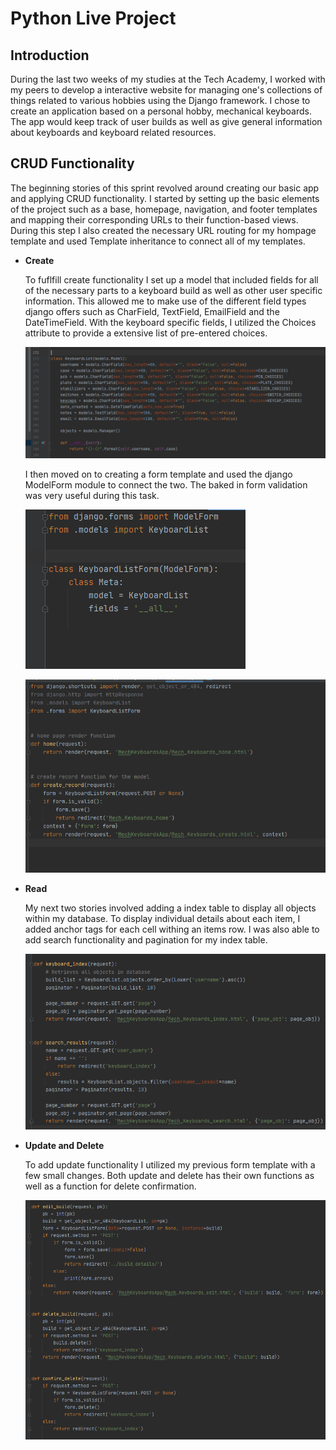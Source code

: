 # **Python Live Project**



## **Introduction**

During the last two weeks of my studies at the Tech Academy, I worked with my peers to develop a interactive website for managing one's collections of things related to various hobbies using the Django framework. I chose to create an application based on a personal hobby, mechanical keyboards. The app would keep track of user builds as well as give general information about keyboards and keyboard related resources. 


## **CRUD Functionality**

The beginning stories of this sprint revolved around creating our basic app and applying CRUD functionality. I started by setting up the basic elements of the project such as a base, homepage, navigation, and footer templates and mapping their corresponding URLs to their function-based views. During this step I also created the necessary URL routing for my hompage template and used Template inheritance to connect all of my templates.

* **Create**
    
    To fuflfill create functionality I set up a model that included fields for all of the necessary parts to a keyboard build as well as other user specific information. This allowed me to make use of the different field types django offers such as CharField, TextField, EmailField and the DateTimeField. With the keyboard specific fields, I utilized the Choices attribute to provide a extensive list of pre-entered choices. 


	![Model Fields](/images/Model_Fields.png)


    I then moved on to creating a form template and used the django ModelForm module to connect the two. The baked in form 
	validation was very useful during this task.
	

	![ModelForm](/images/story-2_model_form.png)


	![Model View Function](/images/story2_view-function.png)


* **Read**

	My next two stories involved adding a index table to display all objects within my database. To display individual details about each item, I added anchor tags for each cell withing an items row. I was also able to add search functionality and pagination for my index table.
	
	
	![Index and Search Views](/images/story3_search_index_views.png)


* **Update and Delete**

	To add update functionality I utilized my previous form template with a few small changes. Both update and delete has their own functions as well as a function for delete confirmation.
	
	
	![Index and Search Views](/images/story3_edit_delete_views.png)

